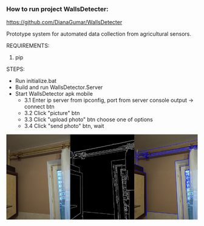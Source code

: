 ### How to run project WallsDetecter:
https://github.com/DianaGumar/WallsDetecter

Prototype system for automated data collection from agricultural sensors.

REQUIREMENTS: 
1. pip

STEPS:
- Run initialize.bat
- Build and run WallsDetector.Server
- Start WallsDetector apk mobile
	- 3.1 Enter ip server from ipconfig, port from server console output -> connect btn
	- 3.2 Click "picture" btn
	- 3.3 Click "upload photo" btn choose one of options
	- 3.4 Click "send photo" btn, wait


![intermediate result](https://github.com/DianaGumar/WallsDetecter/blob/main/example.png?raw=true)